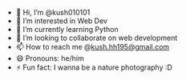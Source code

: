 - 👋 Hi, I’m @kush010101
- 👀 I’m interested in Web Dev
- 🌱 I’m currently learning Python
- 💞️ I’m looking to collaborate on web development
- 📫 How to reach me @kush.hh195@gmail.com
- 😄 Pronouns: he/him
- ⚡ Fun fact: I wanna be a nature photography :D
<!---
kush010101/kush010101 is a ✨ special ✨ repository because its `README.md` (this file) appears on your GitHub profile.
You can click the Preview link to take a look at your changes.
--->
